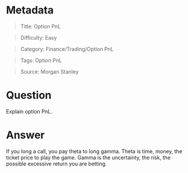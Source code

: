 # Metadata
> Title: Option PnL

> Difficulty: Easy

> Category: Finance/Trading/Option PnL

> Tags: Option PnL

> Source: Morgan Stanley

# Question
Explain option PnL.

# Answer
If you long a call, you pay theta to long gamma. Theta is time, money, the ticket price to play the game. Gamma is the uncertainty, the risk, the possible excessive return you are betting.